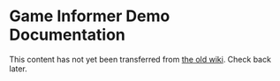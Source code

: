 # Game Informer Demo Documentation

This content has not yet been transferred from [the old wiki](https://epicmickeymodding.fandom.com/wiki/Game_Informer_Demo_Documentation). Check back later.
